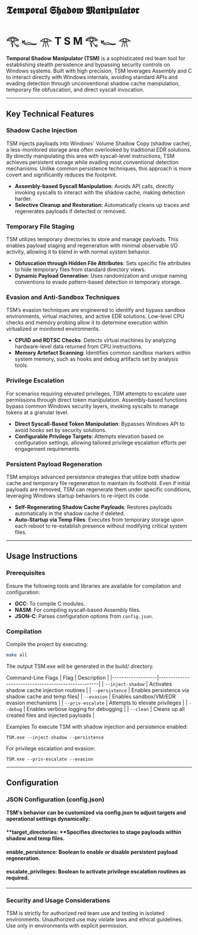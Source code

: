# 𝕿𝖊𝖒𝖕𝖔𝖗𝖆𝖑 𝕾𝖍𝖆𝖉𝖔𝖜 𝕸𝖆𝖓𝖎𝖕𝖚𝖑𝖆𝖙𝖔𝖗
# 𓂀 𓆑 𓁿 T S M 𓂀 𓆑 𓁿

**Temporal Shadow Manipulator (TSM)** is a sophisticated red team tool for establishing stealth persistence and bypassing security controls on Windows systems. Built with high precision, TSM leverages Assembly and C to interact directly with Windows internals, avoiding standard APIs and evading detection through unconventional shadow cache manipulation, temporary file obfuscation, and direct syscall invocation.

---

## Key Technical Features

### Shadow Cache Injection
TSM injects payloads into Windows' Volume Shadow Copy (shadow cache), a less-monitored storage area often overlooked by traditional EDR solutions. By directly manipulating this area with syscall-level instructions, TSM achieves persistent storage while evading most conventional detection mechanisms. Unlike common persistence techniques, this approach is more covert and significantly reduces the footprint.

- **Assembly-based Syscall Manipulation**: Avoids API calls, directly invoking syscalls to interact with the shadow cache, making detection harder.
- **Selective Cleanup and Restoration**: Automatically cleans up traces and regenerates payloads if detected or removed.

### Temporary File Staging
TSM utilizes temporary directories to store and manage payloads. This enables payload staging and regeneration with minimal observable I/O activity, allowing it to blend in with normal system behavior.

- **Obfuscation through Hidden File Attributes**: Sets specific file attributes to hide temporary files from standard directory views.
- **Dynamic Payload Generation**: Uses randomization and unique naming conventions to evade pattern-based detection in temporary storage.

### Evasion and Anti-Sandbox Techniques
TSM’s evasion techniques are engineered to identify and bypass sandbox environments, virtual machines, and active EDR solutions. Low-level CPU checks and memory probing allow it to determine execution within virtualized or monitored environments.

- **CPUID and RDTSC Checks**: Detects virtual machines by analyzing hardware-level data returned from CPU instructions.
- **Memory Artefact Scanning**: Identifies common sandbox markers within system memory, such as hooks and debug artifacts set by analysis tools.

### Privilege Escalation
For scenarios requiring elevated privileges, TSM attempts to escalate user permissions through direct token manipulation. Assembly-based functions bypass common Windows security layers, invoking syscalls to manage tokens at a granular level.

- **Direct Syscall-Based Token Manipulation**: Bypasses Windows API to avoid hooks set by security solutions.
- **Configurable Privilege Targets**: Attempts elevation based on configuration settings, allowing tailored privilege escalation efforts per engagement requirements.

### Persistent Payload Regeneration
TSM employs advanced persistence strategies that utilize both shadow cache and temporary file regeneration to maintain its foothold. Even if initial payloads are removed, TSM can regenerate them under specific conditions, leveraging Windows startup behaviors to re-inject its code.

- **Self-Regenerating Shadow Cache Payloads**: Restores payloads automatically in the shadow cache if deleted.
- **Auto-Startup via Temp Files**: Executes from temporary storage upon each reboot to re-establish presence without modifying critical system files.

---

## Usage Instructions

### Prerequisites
Ensure the following tools and libraries are available for compilation and configuration:
- **GCC**: To compile C modules.
- **NASM**: For compiling syscall-based Assembly files.
- **JSON-C**: Parses configuration options from `config.json`.

### Compilation
Compile the project by executing:
```bash
make all
```

The output TSM.exe will be generated in the build/ directory.

Command-Line Flags
| Flag              | Description                                        |
|-------------------|----------------------------------------------------|
| `--inject-shadow` | Activates shadow cache injection routines          |
| `--persistence`   | Enables persistence via shadow cache and temp files|
| `--evasion`       | Enables sandbox/VM/EDR evasion mechanisms          |
| `--priv-escalate` | Attempts to elevate privileges                     |
| `--debug`         | Enables verbose logging for debugging              |
| `--clean`         | Cleans up all created files and injected payloads  |

Examples
To execute TSM with shadow injection and persistence enabled:
```
TSM.exe --inject-shadow --persistence
```
For privilege escalation and evasion:
```
TSM.exe --priv-escalate --evasion
```
---
## Configuration
### JSON Configuration (config.json)
**TSM's behavior can be customized via config.json to adjust targets and operational settings dynamically:**
#### **target_directories: **Specifies directories to stage payloads within shadow and temp files.
#### **enable_persistence:** Boolean to enable or disable persistent payload regeneration.
#### **escalate_privileges:** Boolean to activate privilege escalation routines as required.
---
### Security and Usage Considerations
TSM is strictly for authorized red team use and testing in isolated environments. Unauthorized use may violate laws and ethical guidelines. Use only in environments with explicit permission.

